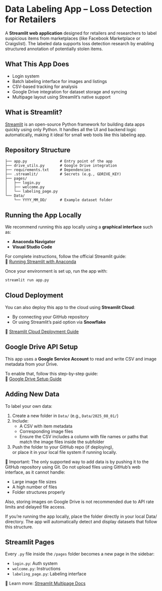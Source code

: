 
# Data Labeling App – Loss Detection for Retailers

A **Streamlit web application** designed for retailers and researchers to label suspicious items from marketplaces (like Facebook Marketplace or Craigslist). The labeled data supports loss detection research by enabling structured annotation of potentially stolen items.


## What This App Does

- Login system  
- Batch labeling interface for images and listings  
- CSV-based tracking for analysis  
- Google Drive integration for dataset storage and syncing  
- Multipage layout using Streamlit’s native support  


## What is Streamlit?

[Streamlit](https://streamlit.io/) is an open-source Python framework for building data apps quickly using only Python. It handles all the UI and backend logic automatically, making it ideal for small web tools like this labeling app.


## Repository Structure

```
├── app.py               # Entry point of the app  
├── drive_utils.py       # Google Drive integration  
├── requirements.txt     # Dependencies  
├── .streamlit/          # Secrets (e.g., GDRIVE_KEY)  
├── pages/               
│   ├── login.py         
│   ├── welcome.py       
│   └── labeling_page.py 
└── Data/                
    └── YYYY_MM_DD/      # Example dataset folder  
```

## Running the App Locally

We recommend running this app locally using a **graphical interface** such as:

- **Anaconda Navigator**
- **Visual Studio Code**

For complete instructions, follow the official Streamlit guide:  
📘 [Running Streamlit with Anaconda](https://docs.streamlit.io/get-started/installation/anaconda-distribution)

Once your environment is set up, run the app with:

```bash
streamlit run app.py
```

## Cloud Deployment

You can also deploy this app to the cloud using **Streamlit Cloud**:

- By connecting your GitHub repository  
- Or using Streamlit’s paid option via **Snowflake**

📘 [Streamlit Cloud Deployment Guide](https://docs.streamlit.io/streamlit-community-cloud/get-started/deploy-an-app)


## Google Drive API Setup

This app uses a **Google Service Account** to read and write CSV and image metadata from your Drive.

To enable that, follow this step-by-step guide:  
📘 [Google Drive Setup Guide](./GDRIVE_SETUP.md)

## Adding New Data

To label your own data:

1. Create a new folder in `Data/` (e.g., `Data/2025_08_01/`)
2. Include:
   - A CSV with item metadata
   - Corresponding image files
   - Ensure the CSV includes a column with file names or paths that match the image files inside the subfolder
3. Push the folder to your GitHub repo (if deploying),  
   or place it in your local file system if running locally.

📌 Important:
The only supported way to add data is by pushing it to the GitHub repository using Git.
Do not upload files using GitHub’s web interface, as it cannot handle:
- Large image file sizes
- A high number of files
- Folder structures properly

Also, storing images on Google Drive is not recommended due to API rate limits and delayed file access.

If you’re running the app locally, place the folder directly in your local Data/ directory. The app will automatically detect and display datasets that follow this structure.

## Streamlit Pages

Every `.py` file inside the `/pages` folder becomes a new page in the sidebar:

- `login.py`: Auth system  
- `welcome.py`: Instructions  
- `labeling_page.py`: Labeling interface  

📘 Learn more: [Streamlit Multipage Docs](https://docs.streamlit.io/library/get-started/multipage-apps)
